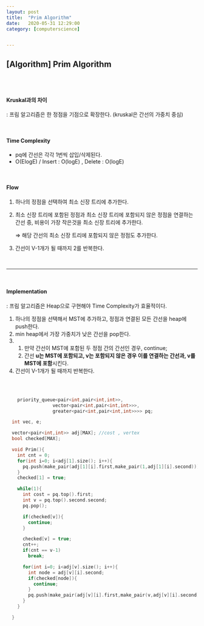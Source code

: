 ```yaml
---
layout:	post
title:	"Prim Algorithm"
date:	2020-05-31 12:29:00
category: [computerscience]


---
```




## [Algorithm] Prim Algorithm

<br/>

<br/>

#### Kruskal과의 차이

: 프림 알고리즘은 한 정점을 기점으로 확장한다. (kruskal은 간선의 가중치 중심)

<br/>

#### Time Complexity

+ pq에 간선은 각각 1번씩 삽입/삭제된다. 
+ O(ElogE) / Insert : O(logE) , Delete : O(logE)

<br/>

#### Flow

1. 하나의 정점을 선택하여 최소 신장 트리에 추가한다.

2. 최소 신장 트리에 포함된 정점과 최소 신장 트리에 포함되지 않은 정점을 연결하는 간선 중, 비용이 가장 작은것을 최소 신장 트리에 추가한다.

   ⇒ 해당 간선의 최소 신장 트리에 포함되지 않은 정점도 추가한다.

3. 간선이 V-1개가 될 때까지 2를 반복한다.

<br/>

---------------

<br/>

#### Implementation

: 프림 알고리즘은 Heap으로 구현해야 Time Complexity가 효율적이다.

1. 하나의 정점을 선택해서 MST에 추가하고, 정점과 연결된 모든 간선을 heap에 push한다.
2. min heap에서 가장 가중치가 낮은 간선을 pop한다.
3. 1. 만약 간선이 MST에 포함된 두 정점 간의 간선인 경우, continue;
   2. 간선 **u는 MST에 포함되고, v는 포함되지 않은 경우 이를 연결하는 간선과, v를 MST에 포함**시킨다.
4. 간선이 V-1개가 될 때까지 반복한다.

<br/>

```cpp
	
	priority_queue<pair<int,pair<int,int>>, 
                 vector<pair<int,pair<int,int>>>,
                 greater<pair<int,pair<int,int>>>> pq;

  int vec, e;

  vector<pair<int,int>> adj[MAX]; //cost , vertex
  bool checked[MAX];

  void Prim(){
    int cnt = 0;
    for(int i=0; i<adj[1].size(); i++){
      pq.push(make_pair(adj[1][i].first,make_pair(1,adj[1][i].second)));
    }
    checked[1] = true;

    while(1){
      int cost = pq.top().first;
      int v = pq.top().second.second;
      pq.pop();

      if(checked[v]){
        continue;
      }

      checked[v] = true;
      cnt++;
      if(cnt == v-1)
        break;

      for(int i=0; i<adj[v].size(); i++){
        int node = adj[v][i].second;
        if(checked[node]){
          continue;
        }
        pq.push(make_pair(adj[v][i].first,make_pair(v,adj[v][i].second)));
      }
    }

  }


```



<br/>

<br/>